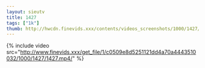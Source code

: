 ```yaml
--- 
layout: sieutv
title: 1427
tags: ["1k"]
thumb: http://hwcdn.finevids.xxx/contents/videos_screenshots/1000/1427/preview.mp4.jpg
---
```

{% include video src="http://www.finevids.xxx/get_file/1/c0509e8d5251121dd4a70a4443510032/1000/1427/1427.mp4/" %} 
